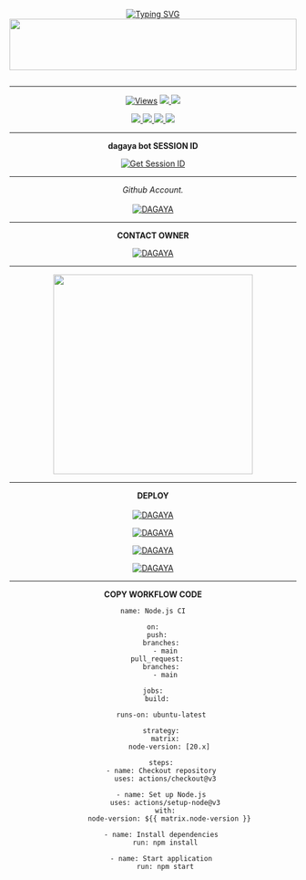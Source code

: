 <div align="center">


 [![Typing SVG](https://readme-typing-svg.herokuapp.com?font=Rockstar-ExtraBold&color=F01&lines=ＤＡＧＡＹＡ+ＭＤ+V1+ＷＨＡＴＳＡＰＰ+ＢＯＴ)](https://git.io/typing-svg)
<img src="https://i.imgur.com/dBaSKWF.gif" height="90" width="100%">

<p align="center">
<a href="https://github.com/DAGAYA-MD/DAGAYA-MD-V1">
    <img https://www.youtube.com/watch?v=LKbAoSebZuk"  width="700px">
</a>
<hr>
 <p align="center">

  <a href="https://github.com/DAGAYA-MD/DAGAYA-MD-V1">
    <img src="https://hits.seeyoufarm.com/api/count/incr/badge.svg?url=https%3A%2F%2Fgithub.com%2FDAGAYA-MD%2FDAGAYA-MD&count_bg=%2379C83D&title_bg=%23555555&icon=gitpod.svg&icon_color=%23E7E7E7&title=Views&edge_flat=false" alt="Views"/></a>
  
  </a>
  <a href="https://github.com/DAGAYA-MD/DAGAYA-MD-V1">
    <img src="https://img.shields.io/github/forks/DAGAYA-MD/DAGAYA-MD-V1?label=Fork&style=social">
    
  </a>
  <a href="https://github.com/DAGAYA-MD/DAGAYA-MD-V1">
    <img src="https://img.shields.io/github/stars/DAGAYA-MD/DAGAYA-MD-V1?style=social">
  </a>
</p>

<p align="center">
  <a href="https://github.com/DAGAYA-MD/DAGAYA-MD-V1">
    <img src="https://img.shields.io/github/repo-size/DAGAYA-MD/DAGAYA-MD-V1?color=purple&label=Repo%20Size&style=plastic">

  </a>
  <a href="https://github.com/DAGAYA-MD/DAGAYA-MD-V1">
    <img src="https://img.shields.io/github/license/DAGAYA-MD/DAGAYA-MD-V1?color=purple&label=License&style=plastic">

  </a>
  <a href="https://github.com/DAGAYA-MD/DAGAYA-MD-V1">
    <img src="https://img.shields.io/github/languages/top/DAGAYA-MD/DAGAYA-MD-V1?color=purple&label=Javascript&style=plastic">

  </a>
  <a href="https://github.com/DAGAYA-MD/DAGAYA-MD-V1">
    <img src="https://img.shields.io/static/v1?label=Author&message=dagaya%20Chathuranga&color=purple&style=plastic">

  </a>
  </p>
</p>

<hr>
<b>dagaya bot SESSION ID </b>

<a href='https://pair-code-production.up.railway.app/' target="_blank"><img alt='Get Session ID' src='https://img.shields.io/badge/Click here to get your session id-blue?style=for-the-badge&logo=opencv&logoColor=white'/></a>


<hr>

  _Github Account._<br><br>
     [![DAGAYA](https://img.shields.io/badge/HOW_TO_MAKE_GITHUB_ACCOUNT-red?style=for-the-badge&logo=youtube&logoColor=white)](https://youtu.be/NZ6oSZfoR88?si=A4ThxQppWddcYZYD)
<br>
<hr>
<b>CONTACT OWNER</b>

[![DAGAYA](https://telegra.ph/file/99460844d012cad1b7ee4.jpg)](https://wa.me/94760419611)
<hr>

<a href="https://whatsapp.com/channel/0029VaeyMWv3QxRu4hA6c33Z"><img src="https://img.shields.io/badge/Join%20Our%20WhatsApp%20Channel-green"  width="350"></a>

<hr>

<b>DEPLOY</b>
</br>
</br>
 [![DAGAYA](https://img.shields.io/badge/dagaya_md_deploy_on_heroku-430098?style=for-the-badge&logo=heroku&logoColor=white&buttcode=1n2i3m4a)](https://dashboard.heroku.com/new?template=https://github.com/DAGAYA-MD/DAGAYA-MD-V1)
  
[![DAGAYA](https://img.shields.io/badge/dagaya_md_deploy_on_railway-0B0D0E?style=for-the-badge&logo=railway&logoColor=white&buttcode=1n2i3m4a)](https://railway.app?referralCode=queen-elisa)
   
[![DAGAYA](https://img.shields.io/badge/dagaya_md_deploy_on_replit-F26207?style=for-the-badge&logo=replit&logoColor=white&buttcode=1n2i3m4a)](https://replit.com/)
   
[![DAGAYA](https://img.shields.io/badge/dagaya_md_deploy_on_render-000000?style=for-the-badge&logo=render&logoColor=white&buttcode=1n2i3m4a)](https://docs.render.com/free)

<hr>

<b>COPY WORKFLOW CODE</b></br>
```
name: Node.js CI

on:
  push:
    branches:
      - main
  pull_request:
    branches:
      - main

jobs:
  build:

    runs-on: ubuntu-latest

    strategy:
      matrix:
        node-version: [20.x]

    steps:
    - name: Checkout repository
      uses: actions/checkout@v3

    - name: Set up Node.js
      uses: actions/setup-node@v3
      with:
        node-version: ${{ matrix.node-version }}

    - name: Install dependencies
      run: npm install

    - name: Start application
      run: npm start
```
